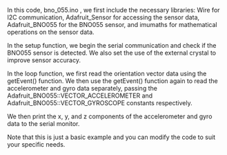 In this code, bno_055.ino , we first include the necessary libraries: Wire for I2C communication, Adafruit_Sensor for accessing the sensor data, Adafruit_BNO055 for the BNO055 sensor, and imumaths for mathematical operations on the sensor data.

In the setup function, we begin the serial communication and check if the BNO055 sensor is detected. We also set the use of the external crystal to improve sensor accuracy.

In the loop function, we first read the orientation vector data using the getEvent() function. We then use the getEvent() function again to read the accelerometer and gyro data separately, passing the Adafruit_BNO055::VECTOR_ACCELEROMETER and Adafruit_BNO055::VECTOR_GYROSCOPE constants respectively.

We then print the x, y, and z components of the accelerometer and gyro data to the serial monitor.

Note that this is just a basic example and you can modify the code to suit your specific needs.
